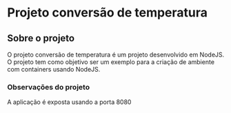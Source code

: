 # Projeto conversão de temperatura

## Sobre o projeto

O projeto conversão de temperatura é um projeto desenvolvido em NodeJS. O projeto tem como objetivo ser um exemplo para a criação de ambiente com containers usando NodeJS.

### Observações do projeto

A aplicação é exposta usando a porta 8080
